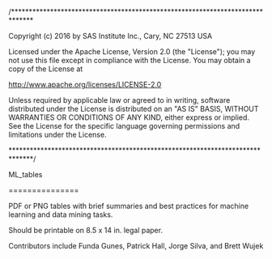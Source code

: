 /******************************************************************************

Copyright (c) 2016 by SAS Institute Inc., Cary, NC 27513 USA

Licensed under the Apache License, Version 2.0 (the "License");
you may not use this file except in compliance with the License.
You may obtain a copy of the License at

   http://www.apache.org/licenses/LICENSE-2.0

Unless required by applicable law or agreed to in writing, software
distributed under the License is distributed on an "AS IS" BASIS,
WITHOUT WARRANTIES OR CONDITIONS OF ANY KIND, either express or implied.
See the License for the specific language governing permissions and
limitations under the License.

******************************************************************************/

ML_tables

===============

PDF or PNG tables with brief summaries and best practices for machine learning
and data mining tasks.

Should be printable on 8.5 x 14 in. legal paper.

Contributors include Funda Gunes, Patrick Hall, Jorge Silva, and Brett Wujek